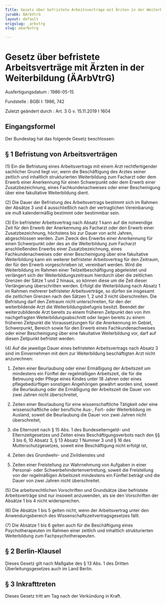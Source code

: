```yaml
---
Title: Gesetz über befristete Arbeitsverträge mit Ärzten in der Weiterbildung
jurabk: ÄArbVtrG
layout: default
origslug: _arbvtrg
slug: aearbvtrg

---
```


# Gesetz über befristete Arbeitsverträge mit Ärzten in der Weiterbildung (ÄArbVtrG)

Ausfertigungsdatum
:   1986-05-15

Fundstelle
:   BGBl I: 1986, 742

Zuletzt geändert durch
:   Art. 3 G v. 15.11.2019 I 1604


## Eingangsformel

Der Bundestag hat das folgende Gesetz beschlossen:


## § 1 Befristung von Arbeitsverträgen

(1) Ein die Befristung eines Arbeitsvertrags mit einem Arzt
rechtfertigender sachlicher Grund liegt vor, wenn die Beschäftigung
des Arztes seiner zeitlich und inhaltlich strukturierten Weiterbildung
zum Facharzt oder dem Erwerb einer Anerkennung für einen Schwerpunkt
oder dem Erwerb einer Zusatzbezeichnung, eines Fachkundenachweises
oder einer Bescheinigung über eine fakultative Weiterbildung dient.

(2) Die Dauer der Befristung des Arbeitsvertrags bestimmt sich im
Rahmen der Absätze 3 und 4 ausschließlich nach der vertraglichen
Vereinbarung; sie muß kalendermäßig bestimmt oder bestimmbar sein.

(3) Ein befristeter Arbeitsvertrag nach Absatz 1 kann auf die
notwendige Zeit für den Erwerb der Anerkennung als Facharzt oder den
Erwerb einer Zusatzbezeichnung, höchstens bis zur Dauer von acht
Jahren, abgeschlossen werden. Zum Zweck des Erwerbs einer Anerkennung
für einen Schwerpunkt oder des an die Weiterbildung zum Facharzt
anschließenden Erwerbs einer Zusatzbezeichnung, eines
Fachkundenachweises oder einer Bescheinigung über eine fakultative
Weiterbildung kann ein weiterer befristeter Arbeitsvertrag für den
Zeitraum, der für den Erwerb vorgeschrieben ist, vereinbart werden.
Wird die Weiterbildung im Rahmen einer Teilzeitbeschäftigung
abgeleistet und verlängert sich der Weiterbildungszeitraum hierdurch
über die zeitlichen Grenzen der Sätze 1 und 2 hinaus, so können diese
um die Zeit dieser Verlängerung überschritten werden. Erfolgt die
Weiterbildung nach Absatz 1 im Rahmen mehrerer befristeter
Arbeitsverträge, so dürfen sie insgesamt die zeitlichen Grenzen nach
den Sätzen 1, 2 und 3 nicht überschreiten. Die Befristung darf den
Zeitraum nicht unterschreiten, für den der weiterbildende Arzt die
Weiterbildungsbefugnis besitzt. Beendet der weiterzubildende Arzt
bereits zu einem früheren Zeitpunkt den von ihm nachgefragten
Weiterbildungsabschnitt oder liegen bereits zu einem früheren
Zeitpunkt die Voraussetzungen für die Anerkennung im Gebiet,
Schwerpunkt, Bereich sowie für den Erwerb eines Fachkundenachweises
oder einer Bescheinigung über eine fakultative Weiterbildung vor, darf
auf diesen Zeitpunkt befristet werden.

(4) Auf die jeweilige Dauer eines befristeten Arbeitsvertrags nach
Absatz 3 sind im Einvernehmen mit dem zur Weiterbildung beschäftigten
Arzt nicht anzurechnen:

1.  Zeiten einer Beurlaubung oder einer Ermäßigung der Arbeitszeit um
    mindestens ein Fünftel der regelmäßigen Arbeitszeit, die für die
    Betreuung oder Pflege eines Kindes unter 18 Jahren oder eines
    pflegebedürftigen sonstigen Angehörigen gewährt worden sind, soweit
    die Beurlaubung oder die Ermäßigung der Arbeitszeit die Dauer von zwei
    Jahren nicht überschreitet,


2.  Zeiten einer Beurlaubung für eine wissenschaftliche Tätigkeit oder
    eine wissenschaftliche oder berufliche Aus-, Fort- oder Weiterbildung
    im Ausland, soweit die Beurlaubung die Dauer von zwei Jahren nicht
    überschreitet,


3.  die Elternzeit nach § 15 Abs. 1 des Bundeselterngeld- und
    Elternzeitgesetzes und Zeiten eines Beschäftigungsverbots nach den §§
    3 bis 6, 10 Absatz 3, § 13 Absatz 1 Nummer 3 und § 16 des
    Mutterschutzgesetzes, soweit eine Beschäftigung nicht erfolgt ist,


4.  Zeiten des Grundwehr- und Zivildienstes und


5.  Zeiten einer Freistellung zur Wahrnehmung von Aufgaben in einer
    Personal- oder Schwerbehindertenvertretung, soweit die Freistellung
    von der regelmäßigen Arbeitszeit mindestens ein Fünftel beträgt und
    die Dauer von zwei Jahren nicht überschreitet.




(5) Die arbeitsrechtlichen Vorschriften und Grundsätze über befristete
Arbeitsverträge sind nur insoweit anzuwenden, als sie den Vorschriften
der Absätze 1 bis 4 nicht widersprechen.

(6) Die Absätze 1 bis 5 gelten nicht, wenn der Arbeitsvertrag unter
den Anwendungsbereich des Wissenschaftszeitvertragsgesetzes fällt.

(7) Die Absätze 1 bis 6 gelten auch für die Beschäftigung eines
Psychotherapeuten im Rahmen einer zeitlich und inhaltlich
strukturierten Weiterbildung zum Fachpsychotherapeuten.


## § 2 Berlin-Klausel

Dieses Gesetz gilt nach Maßgabe des § 13 Abs. 1 des Dritten
Überleitungsgesetzes auch im Land Berlin.


## § 3 Inkrafttreten

Dieses Gesetz tritt am Tag nach der Verkündung in Kraft.


